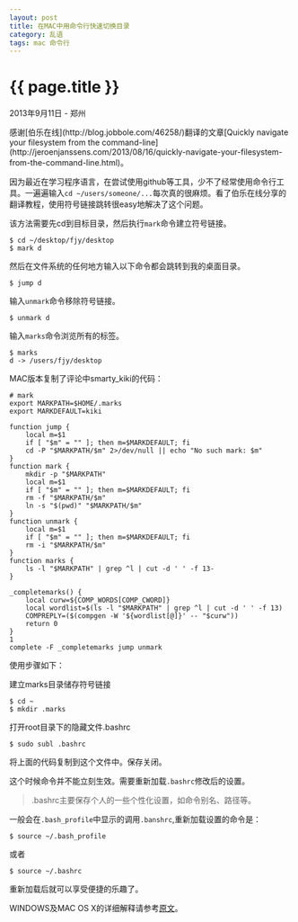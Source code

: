 ```yaml
---
layout: post
title: 在MAC中用命令行快速切换目录
category: 乱语
tags: mac 命令行
---
```

{{ page.title }}
================
<p class="meta">2013年9月11日 - 郑州</p>
感谢[伯乐在线](http://blog.jobbole.com/46258/)翻译的文章[Quickly navigate your filesystem from the command-line](http://jeroenjanssens.com/2013/08/16/quickly-navigate-your-filesystem-from-the-command-line.html)。


因为最近在学习程序语言，在尝试使用github等工具，少不了经常使用命令行工具。一遍遍输入`cd ~/users/someone/...`每次真的很麻烦。看了伯乐在线分享的翻译教程，使用符号链接跳转很easy地解决了这个问题。

该方法需要先cd到目标目录，然后执行`mark`命令建立符号链接。

	$ cd ~/desktop/fjy/desktop
	$ mark d

然后在文件系统的任何地方输入以下命令都会跳转到我的桌面目录。

	$ jump d

输入`unmark`命令移除符号链接。

	$ unmark d

输入`marks`命令浏览所有的标签。

	$ marks
	d -> /users/fjy/desktop

MAC版本复制了评论中smarty_kiki的代码：


	# mark
	export MARKPATH=$HOME/.marks
	export MARKDEFAULT=kiki
	 
	function jump {
	    local m=$1
	    if [ "$m" = "" ]; then m=$MARKDEFAULT; fi
	    cd -P "$MARKPATH/$m" 2>/dev/null || echo "No such mark: $m"
	}
	function mark {
	    mkdir -p "$MARKPATH"
	    local m=$1
	    if [ "$m" = "" ]; then m=$MARKDEFAULT; fi
	    rm -f "$MARKPATH/$m"
	    ln -s "$(pwd)" "$MARKPATH/$m"
	}
	function unmark {
	    local m=$1
	    if [ "$m" = "" ]; then m=$MARKDEFAULT; fi
	    rm -i "$MARKPATH/$m"
	}
	function marks {
	    ls -l "$MARKPATH" | grep ^l | cut -d ' ' -f 13-
	}
	 
	_completemarks() {
	    local curw=${COMP_WORDS[COMP_CWORD]}
	    local wordlist=$(ls -l "$MARKPATH" | grep ^l | cut -d ' ' -f 13)
	    COMPREPLY=($(compgen -W '${wordlist[@]}' -- "$curw"))
	    return 0
	}
	1
	complete -F _completemarks jump unmark

使用步骤如下：

建立marks目录储存符号链接

	$ cd ~
	$ mkdir .marks

打开root目录下的隐藏文件.bashrc

	$ sudo subl .bashrc

将上面的代码复制到这个文件中。保存关闭。

这个时候命令并不能立刻生效。需要重新加载`.bashrc`修改后的设置。

>.bashrc主要保存个人的一些个性化设置，如命令别名、路径等。

一般会在`.bash_profile`中显示的调用`.banshrc`,重新加载设置的命令是：

	$ source ~/.bash_profile

或者

	$ source ~/.bashrc

重新加载后就可以享受便捷的乐趣了。

WINDOWS及MAC OS X的详细解释请参考[原文](http://blog.jobbole.com/46258/)。
